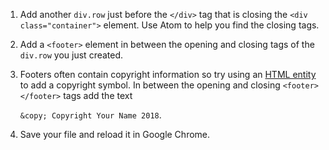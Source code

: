 1. Add another `div.row` just before the `</div>` tag that is closing the `<div class="container">` element. Use Atom to help you find the closing tags.
    
3. Add a `<footer>` element in between the opening and closing tags of the `div.row` you just created.

4. Footers often contain copyright information so try using an [HTML entity](http://www.w3schools.com/html/html_entities.asp) to add a copyright symbol. In between the opening and closing `<footer></footer>` tags add the text 

   `&copy; Copyright Your Name 2018`.

3. Save your file and reload it in Google Chrome.